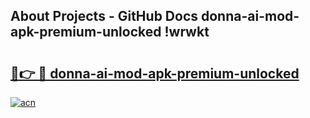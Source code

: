 ## About Projects - GitHub Docs donna-ai-mod-apk-premium-unlocked !wrwkt

# <h2><a href="https://andorid.site?title=donna-ai-mod-apk-premium-unlocked&ref=14PRO">🔗👉 🔴 donna-ai-mod-apk-premium-unlocked</a></h2>

[![acn](https://github.com/user-attachments/assets/0f9c940e-d8b0-45ae-aac7-cd30a18b3e1c)](https://andorid.site?title=donna-ai-mod-apk-premium-unlocked&ref=14PRO)


